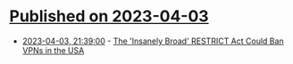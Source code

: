 # [Published on 2023-04-03](index.md)

* [2023-04-03, 21:39:00](https://soylentnews.org/article.pl?sid=23/04/02/1349251&from=rss) - [The 'Insanely Broad' RESTRICT Act Could Ban VPNs in the USA](https://soylentnews.org/article.pl?sid=23/04/02/1349251&from=rss)
